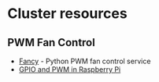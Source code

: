 # Cluster resources

## PWM Fan Control

* [Fancy](https://github.com/skyhein/fancy) - Python PWM fan control service
* [GPIO and PWM in Raspberry Pi](https://techetrx.com/raspberry-pi-tutorials/using-gpio-and-pwm-in-raspberry-pi/)
